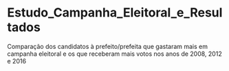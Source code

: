 # Estudo_Campanha_Eleitoral_e_Resultados
Comparação dos candidatos à prefeito/prefeita que gastaram mais em campanha eleitoral e os que receberam mais votos nos anos de 2008, 2012 e 2016
